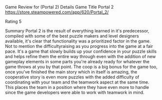 Game Review for (Portal 2)
Details
Game Title
Portal 2
https://store.steampowered.com/app/620/Portal_2/

Rating
5

Summary
Portal 2 is the result of everything learned in it's predecessor, compiled with some of the best puzzle makers and level designers available, it's clear that functionality was a prioritized factor in the game. Not to mention the difficultyraising as you progress into the game at a fair pace. It's a game that slowly builds up your confidence in your puzzle skills and helps refine them the entire way through even with the addition of new gameplay elements in some parts you're already ready for whatever the game throws at you by that point. The coop is a big bonus for the game too, once you've finished the main story which in itself is amazing, the cooperative story is even more puzzles with the added difficulty of coordinating with your team and the teamwork aspect at the same time. This places the team in a position where they have even more to handle since the game developers were able to work with teamwork in mind.

